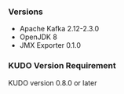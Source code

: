 ### Versions

- Apache Kafka 2.12-2.3.0
- OpenJDK 8
- JMX Exporter 0.1.0


### KUDO Version Requirement

KUDO version 0.8.0 or later
